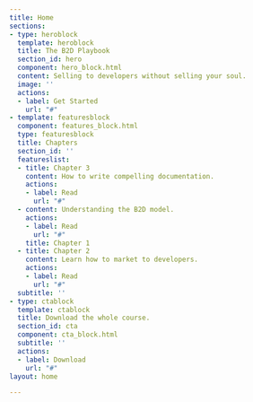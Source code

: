 ```yaml
---
title: Home
sections:
- type: heroblock
  template: heroblock
  title: The B2D Playbook
  section_id: hero
  component: hero_block.html
  content: Selling to developers without selling your soul.
  image: ''
  actions:
  - label: Get Started
    url: "#"
- template: featuresblock
  component: features_block.html
  type: featuresblock
  title: Chapters
  section_id: ''
  featureslist:
  - title: Chapter 3
    content: How to write compelling documentation.
    actions:
    - label: Read
      url: "#"
  - content: Understanding the B2D model.
    actions:
    - label: Read
      url: "#"
    title: Chapter 1
  - title: Chapter 2
    content: Learn how to market to developers.
    actions:
    - label: Read
      url: "#"
  subtitle: ''
- type: ctablock
  template: ctablock
  title: Download the whole course.
  section_id: cta
  component: cta_block.html
  subtitle: ''
  actions:
  - label: Download
    url: "#"
layout: home

---
```

